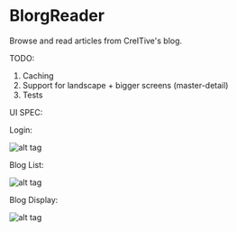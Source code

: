 # BlorgReader
Browse and read articles from CreITive's blog.


TODO: 
1. Caching
2. Support for landscape + bigger screens (master-detail)
3. Tests




UI SPEC:


Login:


![alt tag](https://user-images.githubusercontent.com/7659785/33517487-714f3dde-d785-11e7-9823-0f34304eca3a.jpg)


Blog List: 


![alt tag](https://user-images.githubusercontent.com/7659785/33517486-712f1c66-d785-11e7-897b-9f9095f175b6.jpg)


Blog Display: 

![alt tag](https://user-images.githubusercontent.com/7659785/33517489-716ccda4-d785-11e7-81ac-06b93c8c2c58.jpg)
